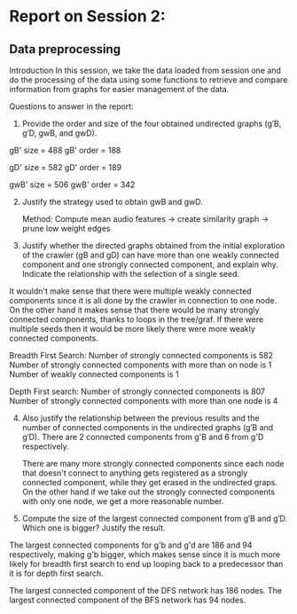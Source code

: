 # Report on Session 2: 
## Data preprocessing

Introduction
In this session, we take the data loaded from session one and do the processing of the data using some functions to retrieve and compare information from graphs for easier management of the data. 


Questions to answer in the report:

1. Provide the order and size of the four obtained undirected graphs (g′B, g′D, gwB, and gwD).

gB' size = 488 	gB' order = 188 

gD' size = 582 	gD' order = 189

gwB' size = 506 gwB' order = 342


2. Justify the strategy used to obtain gwB and gwD.

   Method: Compute mean audio features → create similarity graph → prune low weight edges

3. Justify whether the directed graphs obtained from the initial exploration of the crawler (gB and gD) can have more than one weakly connected component and one strongly connected component, and explain why. Indicate the relationship with the selection of a single seed.

It wouldn't make sense that there were multiple weakly connected components since it is all done by the crawler in connection to one node. On the other hand it makes sense that there would be many strongly connected components, thanks to loops in the tree/graf. If there were multiple seeds then it would be more likely  there were more weakly connected components.

Breadth First Search:
Number of strongly connected components is 582
Number of strongly connected components with more than on node is 1
Number of weakly connected components is 1



Depth First search:
Number of strongly connected components is 807
Number of strongly connected components with more than one node is 4



4. Also justify the relationship between the previous results and the number of connected components in the undirected graphs (g′B and g′D).
   There are 2 connected components from g'B and 6 from g'D respectively.
   
   There are many more strongly connected components since each node that doesn't connect to anything gets registered as a strongly connected component, while they get erased in the undirected graps. On the other hand if we take out the strongly connected components with only one node, we get a more reasonable number.

5. Compute the size of the largest connected component from g′B and g′D. Which one is bigger? Justify the result.

The largest connected components for g'b and g'd are 186 and 94 respectively, making g'b bigger, which makes sense since it is much more likely for breadth first search to end up looping back to a predecessor than it is for depth first search.

The largest connected component of the DFS network has 186 nodes.
The largest connected component of the BFS network has 94 nodes.



